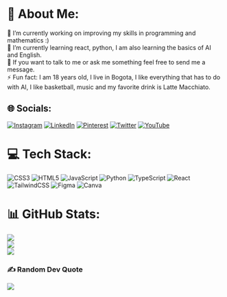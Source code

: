 # 💫 About Me:
🔭 I’m currently working on improving my skills in programming and mathematics :)<br>🌱 I’m currently learning react, python, I am also learning the basics of AI and English. <br>💬 If you want to talk to me or ask me something feel free to send me a message.<br>⚡ Fun fact: I am 18 years old, I live in Bogota, I like everything that has to do with AI, I like basketball, music and my favorite drink is Latte Macchiato.


## 🌐 Socials:
[![Instagram](https://img.shields.io/badge/Instagram-%23E4405F.svg?logo=Instagram&logoColor=white)](https://instagram.com/its.daniid/) [![LinkedIn](https://img.shields.io/badge/LinkedIn-%230077B5.svg?logo=linkedin&logoColor=white)](https://linkedin.com/in/daniel-ojeda-1b4155217/) [![Pinterest](https://img.shields.io/badge/Pinterest-%23E60023.svg?logo=Pinterest&logoColor=white)](https://pinterest.com/Dlanmi/) [![Twitter](https://img.shields.io/badge/Twitter-%231DA1F2.svg?logo=Twitter&logoColor=white)](https://twitter.com/DanielO81259396) [![YouTube](https://img.shields.io/badge/YouTube-%23FF0000.svg?logo=YouTube&logoColor=white)](https://youtube.com/@dlanmi) 

# 💻 Tech Stack:
![CSS3](https://img.shields.io/badge/css3-%231572B6.svg?style=for-the-badge&logo=css3&logoColor=white) ![HTML5](https://img.shields.io/badge/html5-%23E34F26.svg?style=for-the-badge&logo=html5&logoColor=white) ![JavaScript](https://img.shields.io/badge/javascript-%23323330.svg?style=for-the-badge&logo=javascript&logoColor=%23F7DF1E) ![Python](https://img.shields.io/badge/python-3670A0?style=for-the-badge&logo=python&logoColor=ffdd54) ![TypeScript](https://img.shields.io/badge/typescript-%23007ACC.svg?style=for-the-badge&logo=typescript&logoColor=white) ![React](https://img.shields.io/badge/react-%2320232a.svg?style=for-the-badge&logo=react&logoColor=%2361DAFB) ![TailwindCSS](https://img.shields.io/badge/tailwindcss-%2338B2AC.svg?style=for-the-badge&logo=tailwind-css&logoColor=white) 	![Figma](https://img.shields.io/badge/figma-%23F24E1E.svg?style=for-the-badge&logo=figma&logoColor=white) ![Canva](https://img.shields.io/badge/Canva-%2300C4CC.svg?style=for-the-badge&logo=Canva&logoColor=white)
# 📊 GitHub Stats:
![](https://github-readme-stats.vercel.app/api?username=Dlanmi&theme=dark&hide_border=false&include_all_commits=false&count_private=false)<br/>
![](https://github-readme-streak-stats.herokuapp.com/?user=Dlanmi&theme=dark&hide_border=false)<br/>
![](https://github-readme-stats.vercel.app/api/top-langs/?username=Dlanmi&theme=dark&hide_border=false&include_all_commits=false&count_private=false&layout=compact)

### ✍️ Random Dev Quote
![](https://quotes-github-readme.vercel.app/api?type=horizontal&theme=radical)

<!-- Proudly created with GPRM ( https://gprm.itsvg.in ) -->

<!---
Dlanmi/Dlanmi is a ✨ special ✨ repository because its `README.md` (this file) appears on your GitHub profile.
You can click the Preview link to take a look at your changes.
--->
